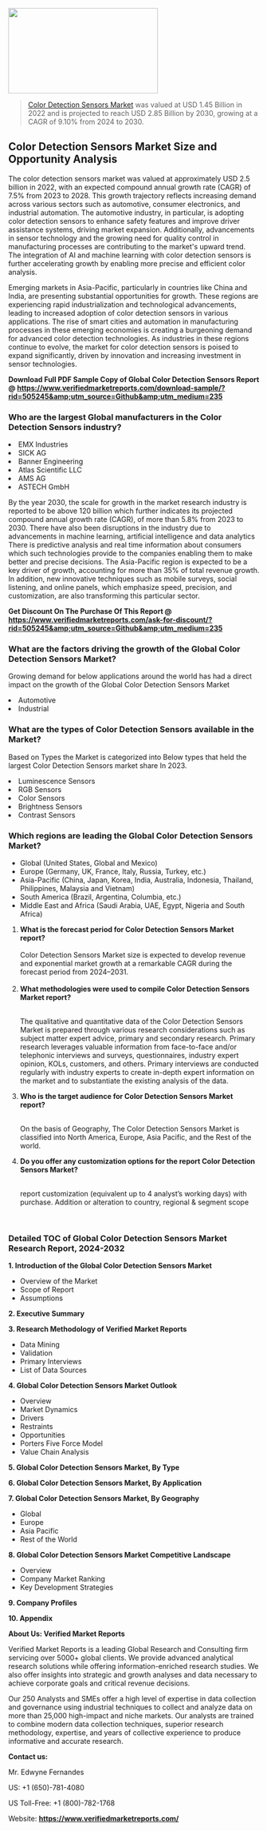 <img src="https://ffe5etoiles.com/wp-content/uploads/2024/12/MST1-300x171.png" alt="" width="300" height="171" class="alignnone size-medium wp-image-20088" /><blockquote><p><p><a href="https://www.verifiedmarketreports.com/download-sample/?rid=505245&utm_source=Github&utm_medium=235" target="_blank">Color Detection Sensors Market</a> was valued at USD 1.45 Billion in 2022 and is projected to reach USD 2.85 Billion by 2030, growing at a CAGR of 9.10% from 2024 to 2030.</p></blockquote><p><h2>Color Detection Sensors Market Size and Opportunity Analysis</h2><p>The color detection sensors market was valued at approximately USD 2.5 billion in 2022, with an expected compound annual growth rate (CAGR) of 7.5% from 2023 to 2028. This growth trajectory reflects increasing demand across various sectors such as automotive, consumer electronics, and industrial automation. The automotive industry, in particular, is adopting color detection sensors to enhance safety features and improve driver assistance systems, driving market expansion. Additionally, advancements in sensor technology and the growing need for quality control in manufacturing processes are contributing to the market's upward trend. The integration of AI and machine learning with color detection sensors is further accelerating growth by enabling more precise and efficient color analysis.</p><p>Emerging markets in Asia-Pacific, particularly in countries like China and India, are presenting substantial opportunities for growth. These regions are experiencing rapid industrialization and technological advancements, leading to increased adoption of color detection sensors in various applications. The rise of smart cities and automation in manufacturing processes in these emerging economies is creating a burgeoning demand for advanced color detection technologies. As industries in these regions continue to evolve, the market for color detection sensors is poised to expand significantly, driven by innovation and increasing investment in sensor technologies.</p></p><p class=""><strong>Download Full PDF Sample Copy of Global Color Detection Sensors Report @ <a href="https://www.verifiedmarketreports.com/download-sample/?rid=505245&amp;utm_source=Github&amp;utm_medium=235" target="_blank">https://www.verifiedmarketreports.com/download-sample/?rid=505245&amp;utm_source=Github&amp;utm_medium=235</a></strong></p><h3 id="" class="">Who are the largest Global manufacturers in the Color Detection Sensors industry?</h3><p><li>EMX Industries</li><li> SICK AG</li><li> Banner Engineering</li><li> Atlas Scientific LLC</li><li> AMS AG</li><li> ASTECH GmbH</li></p><div class=""><div class="" dir="" data-message-author-role="" data-message-id="" data-message-model-slug=""><div class=""><div class=""><div class=""><div class="" dir="" data-message-author-role="" data-message-id="" data-message-model-slug=""><div class=""><div class=""><p>By the year 2030, the scale for growth in the market research industry is reported to be above 120 billion which further indicates its projected compound annual growth rate (CAGR), of more than 5.8% from 2023 to 2030. There have also been disruptions in the industry due to advancements in machine learning, artificial intelligence and data analytics There is predictive analysis and real time information about consumers which such technologies provide to the companies enabling them to make better and precise decisions. The Asia-Pacific region is expected to be a key driver of growth, accounting for more than 35% of total revenue growth. In addition, new innovative techniques such as mobile surveys, social listening, and online panels, which emphasize speed, precision, and customization, are also transforming this particular sector.</p><p><strong>Get Discount On The Purchase Of This Report @&nbsp; <a href="https://www.verifiedmarketreports.com/ask-for-discount/?rid=505245&amp;utm_source=Github&amp;utm_medium=235" target="_blank">https://www.verifiedmarketreports.com/ask-for-discount/?rid=505245&amp;utm_source=Github&amp;utm_medium=235</a></strong></p></div></div></div></div></div></div></div></div><h3 id="" class="">What are the factors driving the growth of the Global Color Detection Sensors Market?</h3><p id="" class="">Growing demand for below applications around the world has had a direct impact on the growth of the Global Color Detection Sensors Market</p><p id="" class=""><li>Automotive</li><li> Industrial</li></p><h3 id="" class="">What are the types of Color Detection Sensors available in the Market?</h3><p id="" class="">Based on Types the Market is categorized into Below types that held the largest Color Detection Sensors market share In 2023.</p><p id="" class=""><li>Luminescence Sensors</li><li> RGB Sensors</li><li> Color Sensors</li><li> Brightness Sensors</li><li> Contrast Sensors</li></p><h3 id="" class="">Which regions are leading the Global Color Detection Sensors Market?</h3><ul><li>Global (United States, Global and Mexico)</li><li>Europe (Germany, UK, France, Italy, Russia, Turkey, etc.)</li><li>Asia-Pacific (China, Japan, Korea, India, Australia, Indonesia, Thailand, Philippines, Malaysia and Vietnam)</li><li>South America (Brazil, Argentina, Columbia, etc.)</li><li>Middle East and Africa (Saudi Arabia, UAE, Egypt, Nigeria and South Africa)</li></ul><p><ol><li><strong>What is the forecast period for Color Detection Sensors Market report?<br /></strong><br /><span data-sheets-root="1" data-sheets-value="{&quot;1&quot;:2,&quot;2&quot;:&quot;XXXX size is expected to develop revenue and exponential market growth at a remarkable CAGR during the forecast period from 2024&ndash;2030.&quot;}" data-sheets-userformat="{&quot;2&quot;:12674,&quot;4&quot;:{&quot;1&quot;:2,&quot;2&quot;:16776960},&quot;10&quot;:2,&quot;11&quot;:0,&quot;15&quot;:&quot;Arial&quot;,&quot;16&quot;:12}">Color Detection Sensors Market size is expected to develop revenue and exponential market growth at a remarkable CAGR during the forecast period from 2024&ndash;2031.</span><br /><br /></li><li><strong>What methodologies were used to compile Color Detection Sensors Market report?<br /><br /></strong><p>The qualitative and quantitative data of the&nbsp;Color Detection Sensors Market is prepared through various research considerations such as subject matter expert advice, primary and secondary research. Primary research leverages valuable information from face-to-face and/or telephonic interviews and surveys, questionnaires, industry expert opinion, KOLs, customers, and others. Primary interviews are conducted regularly with industry experts to create in-depth expert information on the market and to substantiate the existing analysis of the data.&nbsp;</p></li><li><strong>Who is the target audience for Color Detection Sensors Market report?<br /><br /></strong><p>On the basis of Geography, The&nbsp;Color Detection Sensors Market is classified into North America, Europe, Asia Pacific, and the Rest of the world.</p></li><li><strong>Do you offer any customization options for the report Color Detection Sensors Market?<br /><br /></strong><p>report customization (equivalent up to 4 analyst&rsquo;s working days) with purchase. Addition or alteration to country, regional &amp; segment scope</p><p>&nbsp;</p></li></ol></p><h3 id="" class="">Detailed TOC of Global Color Detection Sensors Market Research Report, 2024-2032</h3><p id="" class=""><strong>1. Introduction of the Global Color Detection Sensors Market</strong></p><ul><li>Overview of the Market</li><li>Scope of Report</li><li>Assumptions</li></ul><p id="" class=""><strong>2. Executive Summary</strong></p><p id="" class=""><strong>3. Research Methodology of&nbsp;Verified Market Reports</strong></p><ul><li>Data Mining</li><li>Validation</li><li>Primary Interviews</li><li>List of Data Sources</li></ul><p id="" class=""><strong>4. Global Color Detection Sensors Market Outlook</strong></p><ul><li>Overview</li><li>Market Dynamics</li><li>Drivers</li><li>Restraints</li><li>Opportunities</li><li>Porters Five Force Model</li><li>Value Chain Analysis</li></ul><p id="" class=""><strong>5. Global Color Detection Sensors Market, By&nbsp;Type</strong></p><p id="" class=""><strong>6. Global Color Detection Sensors Market, By Application</strong></p><p id="" class=""><strong>7. Global Color Detection Sensors Market, By Geography</strong></p><ul><li>Global</li><li>Europe</li><li>Asia Pacific</li><li>Rest of the World</li></ul><p id="" class=""><strong>8. Global Color Detection Sensors Market Competitive Landscape</strong></p><ul><li>Overview</li><li>Company Market Ranking</li><li>Key Development Strategies</li></ul><p id="" class=""><strong>9. Company Profiles</strong></p><p id="" class=""><strong>10. Appendix</strong></p><p id="" class=""><strong>About Us: Verified Market Reports</strong></p><p id="" class="">Verified Market Reports is a leading Global Research and Consulting firm servicing over 5000+ global clients. We provide advanced analytical research solutions while offering information-enriched research studies. We also offer insights into strategic and growth analyses and data necessary to achieve corporate goals and critical revenue decisions.</p><p id="" class="">Our 250 Analysts and SMEs offer a high level of expertise in data collection and governance using industrial techniques to collect and analyze data on more than 25,000 high-impact and niche markets. Our analysts are trained to combine modern data collection techniques, superior research methodology, expertise, and years of collective experience to produce informative and accurate research.</p><p id="" class=""><strong>Contact us:</strong></p><p id="" class="">Mr. Edwyne Fernandes</p><p id="" class="">US: +1 (650)-781-4080</p><p id="" class="">US Toll-Free: +1 (800)-782-1768</p><p id="" class="">Website: <a target="" data-test-app-aware-link=""><strong>https://www.verifiedmarketreports.com/</strong></a></p>
